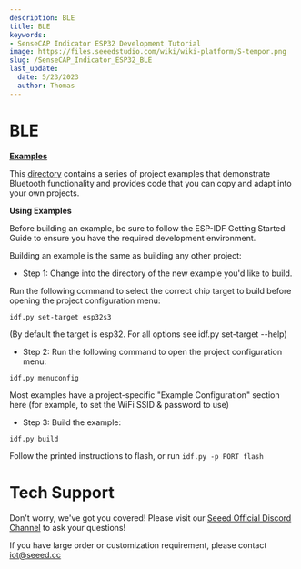 ```yaml
---
description: BLE
title: BLE
keywords:
- SenseCAP Indicator ESP32 Development Tutorial
image: https://files.seeedstudio.com/wiki/wiki-platform/S-tempor.png
slug: /SenseCAP_Indicator_ESP32_BLE
last_update:
  date: 5/23/2023
  author: Thomas
---
```

# **BLE**

[**Examples**](https://github.com/espressif/esp-idf/tree/master/examples/bluetooth)

This [directory](https://github.com/espressif/esp-idf/tree/master/examples/bluetooth) contains a series of project examples that demonstrate Bluetooth functionality and provides code that you can copy and adapt into your own projects.

**Using Examples**

Before building an example, be sure to follow the ESP-IDF Getting Started Guide to ensure you have the required development environment.

Building an example is the same as building any other project:

- Step 1: Change into the directory of the new example you'd like to build.

Run the following command to select the correct chip target to build before opening the project configuration menu:

`idf.py set-target esp32s3`

(By default the target is esp32. For all options see idf.py set-target --help)

- Step 2: Run the following command to open the project configuration menu:

`idf.py menuconfig`

Most examples have a project-specific "Example Configuration" section here (for example, to set the WiFi SSID & password to use)

- Step 3: Build the example:

`idf.py build`

Follow the printed instructions to flash, or run
`idf.py -p PORT flash`

# **Tech Support**

Don't worry, we've got you covered! Please visit our [Seeed Official Discord Channel](https://discord.gg/sensecap) to ask your questions!

If you have large order or customization requirement, please contact iot@seeed.cc

